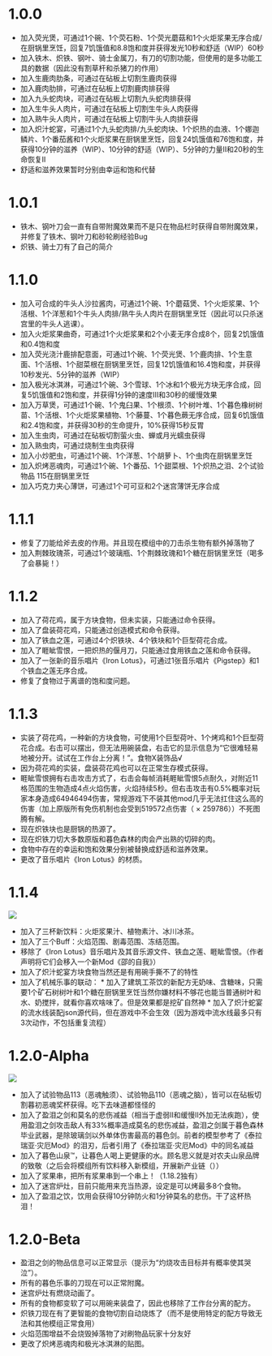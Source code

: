 # 1.0.0
* 加入荧光煲，可通过1个碗、1个荧石粉、1个荧光蘑菇和1个火炬浆果无序合成/在厨锅里烹饪，回复7饥饿值和8.8饱和度并获得发光10秒和舒适（WIP）60秒
* 加入铁木、炽铁、钢叶、骑士金属刀，有刀的切割功能，但使用的是多功能工具的数据（因此没有割草杆和杀猪刀的作用）
* 加入生鹿肉肋条，可通过在砧板上切割生鹿肉获得
* 加入鹿肉肋排，可通过在砧板上切割鹿肉排获得
* 加入九头蛇肉块，可通过在砧板上切割九头蛇肉排获得
* 加入生牛头人肉片，可通过在砧板上切割生牛头人肉获得
* 加入熟牛头人肉片，可通过在砧板上切割牛头人肉排获得
* 加入炽汁蛇宴，可通过1个九头蛇肉排/九头蛇肉块、1个炽热的血液、1个娜迦鳞片、1个番茄酱和1个火炬浆果在厨锅里烹饪，回复24饥饿值和76饱和度，并获得10分钟的滋养（WIP）、10分钟的舒适（WIP）、5分钟的力量II和20秒的生命恢复II
* 舒适和滋养效果暂时分别由幸运和饱和代替

# 1.0.1
* 铁木、钢叶刀会一直有自带附魔效果而不是只在物品栏时获得自带附魔效果，并修复了铁木、钢叶刀和砂轮刷经验Bug
* 炽铁、骑士刀有了自己的简介

# 1.1.0
* 加入可合成的牛头人沙拉酱肉，可通过1个碗、1个蘑菇煲、1个火炬浆果、1个活根、1个洋葱和1个牛头人肉排/熟牛头人肉片在厨锅里烹饪（因此可以只杀迷宫里的牛头人逃课）。
* 加入火炬浆果曲奇，可通过1个火炬浆果和2个小麦无序合成8个，回复2饥饿值和0.4饱和度
* 加入荧光浇汁鹿排配意面，可通过1个碗、1个荧光煲、1个鹿肉排、1个生意面、1个活根、1个甜菜根在厨锅里烹饪，回复12饥饿值和16.4饱和度，并获得10秒发光、5分钟的滋养（WIP）
* 加入极光冰淇淋，可通过1个碗、3个雪球、1个冰和1个极光方块无序合成，回复5饥饿值和2饱和度，并获得1分钟的速度III和30秒的缓慢效果
* 加入万草煲，可通过1个碗、1个鬼臼果、1个根须、1个树叶堆、1个暮色橡树树苗、1个活根、1个火炬浆果植物、1个藤蔓、1个暮色蕨无序合成，回复6饥饿值和2.4饱和度，并获得30秒的生命提升，10%获得15秒反胃
* 加入生虫肉，可通过在砧板切割萤火虫、蝉或月光蠕虫获得
* 加入熟虫肉，可通过烧制生虫肉获得
* 加入小炒肥虫，可通过1个碗、1个洋葱、1个胡萝卜、1个虫肉在厨锅里烹饪
* 加入炽烤恶魂肉，可通过1个碗、1个番茄、1个甜菜根、1个炽热之泪、2个试验物品 115在厨锅里烹饪
* 加入巧克力夹心薄饼，可通过1个可可豆和2个迷宫薄饼无序合成

# 1.1.1
* 修复了刀能给斧去皮的作用。并且现在模组中的刀击杀生物有额外掉落物了
* 加入荆棘玫瑰茶，可通过1个玻璃瓶、1个荆棘玫瑰和1个糖在厨锅里烹饪（喝多了会暴毙！）

# 1.1.2
* 加入了荷花鸡，属于方块食物，但未实装，只能通过命令获得。
* 加入了盘装荷花鸡，只能通过创造模式和命令获得。
* 加入了铁血之莲，可通过4个炽铁块、4个铁块和1个巨型荷花合成。
* 加入了睚眦雪恨，一把炽热的偃月刀，只能通过食用铁血之莲和命令获得。
* 加入了一张新的音乐唱片《Iron Lotus》，可通过1张音乐唱片《Pigstep》和1个铁血之莲无序合成。
* 修复了食物过于离谱的饱和度问题。

# 1.1.3
* 实装了荷花鸡，一种新的方块食物，可使用1个巨型荷叶、1个烤鸡和1个巨型荷花合成。右击可以摆出，但无法用碗装盘，右击它的显示信息为“它很难轻易地被分开。试试在工作台上分离！”。食物X装饰品√
* 因为荷花鸡的实装，盘装荷花鸡也可以在正常生存模式获得。
* 睚眦雪恨拥有右击攻击方式了，右击会每帧消耗睚眦雪恨5点耐久，对附近11格范围的生物造成4点火焰伤害，火焰持续5秒。但右击攻击有0.5%概率对玩家本身造成64946494伤害，常规游戏下不装其他mod几乎无法扛住这么高的伤害（加上原版所有免伤机制也会受到519572点伤害（[][heart] × 259786））不死图腾有解。
* 现在炽铁块也是厨锅的热源了。
* 现在炽铁刀切大多数原版和暮色森林的肉会产出熟的切碎的肉。
* 食物中存在的幸运和饱和效果分别被替换成舒适和滋养效果。
* 更改了音乐唱片《Iron Lotus》的材质。

# 1.1.4
![](https://i.mcmod.cn/editor/upload/20220710/1657416442_55994_fxqD.png)  
* 加入了三杯新饮料：火炬浆果汁、植物素汁、冰川冰茶。
* 加入了三个Buff：火焰范围、剧毒范围、冻结范围。
* 移除了《Iron Lotus》音乐唱片及其音乐源文件、铁血之莲、睚眦雪恨。（作者声明将它们会移入一个新Mod《邵的自我》）
* 加入了炽汁蛇宴方块食物当然还是有用碗手撕不了的特性
* 加入了机械乐事的联动：
      * 加入了建筑工茶饮的新配方无奶味、含糖味，只需要1个矿石树树叶和1个糖在厨锅里烹饪当然你嫌材料不够花也能当普通树叶和水、奶搅拌，就看你喜欢啥味了。但是效果都是挖矿自然神
      * 加入了炽汁蛇宴的流水线装配json源代码，但在游戏中不会生效（因为游戏中流水线最多只有3次动作，不包括重复流程）

# 1.2.0-Alpha
![](https://i.mcmod.cn/editor/upload/20220803/1659534078_55994_EAsT.png)
* 加入了试验物品113（恶魂触须）、试验物品110（恶魂之脑），皆可以在砧板切割暮初恶魂奖杯获得。吃下去味道都怪怪的
* 加入了盈泪之剑和莫名的悲伤减益（相当于虚弱II和缓慢II外加无法疾跑），使用盈泪之剑攻击敌人有33%概率造成莫名的悲伤减益，盈泪之剑属于暮色森林毕业武器，是除玻璃剑以外单体伤害最高的暮色剑。前者的模型参考了《泰拉瑞亚·灾厄Mod》的泪刃，后者引用了《泰拉瑞亚·灾厄Mod》中的同名减益
* 加入了暮色山泉™，让暮色人喝上更健康的水。顾名思义就是对农夫山泉品牌的致敬（之后会将模组所有饮料移入新模组，开展新产业链（））
* 加入了浆果串，把所有浆果串到一个串上！（1.18.2独有）
* 加入了迷宫炉灶，目前只能用来充当热源，设定是可以烤最多8个食物。
* 加入了盈泪之饮，饮用会获得10分钟防火和1分钟莫名的悲伤。干了这杯热泪！

# 1.2.0-Beta
* 盈泪之剑的物品信息可以正常显示（提示为“灼烧攻击目标并有概率使其哭泣”）。
* 所有的暮色乐事的刀现在可以正常附魔。
* 迷宫炉灶有燃烧动画了。
* 所有的食物都变软了可以用碗来装盘了，因此也移除了工作台分离的配方。
* 炽铁刀现在有了更智能的食物切割自动烧炼了（而不是使用特定的配方导致无法和其他模组正常食用）
* 火焰范围增益不会烧毁掉落物了对刷物品玩家十分友好
* 更改了炽烤恶魂肉和极光冰淇淋的贴图。

[heart]:https://abstruck-studio.github.io/heart.png

